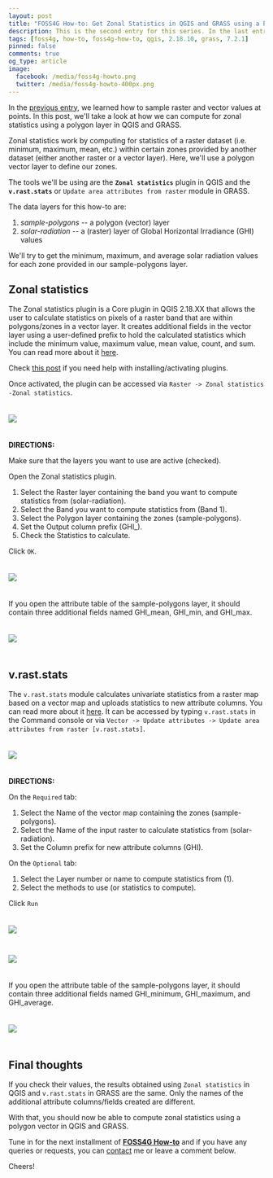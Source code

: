 ```yaml
---
layout: post
title: "FOSS4G How-to: Get Zonal Statistics in QGIS and GRASS using a Polygon Layer as Zones"
description: This is the second entry for this series. In the last entry, we learned how to sample rasters using points. This time we'll compute zonal statistics using a polygon layer using QGIS and GRASS.
tags: [foss4g, how-to, foss4g-how-to, qgis, 2.18.10, grass, 7.2.1]
pinned: false
comments: true
og_type: article
image:
  facebook: /media/foss4g-howto.png
  twitter: /media/foss4g-howto-400px.png
---
```


In the [previous entry](https://benhur07b.github.io/2017/07/26/foss4g-how-to-sample-raster-or-vector-values-at-points-in-qgis-and-grass.html), we learned how to sample raster and vector values at points. In this post, we'll take a look at how we can compute for zonal statistics using a polygon layer in QGIS and GRASS.

Zonal statistics work by computing for statistics of a raster dataset (i.e. minimum, maximum, mean, etc.) within certain zones provided by another dataset (either another raster or a vector layer). Here, we'll use a polygon vector layer to define our zones.

The tools we'll be using are the **```Zonal statistics```** plugin in QGIS and the **```v.rast.stats```** or ```Update area attributes from raster``` module in GRASS.

The data layers for this how-to are:
1. *sample-polygons* -- a polygon (vector) layer
2. *solar-radiation* -- a (raster) layer of Global Horizontal Irradiance (GHI) values

We'll try to get the minimum, maximum, and average solar radiation values for each zone provided in our sample-polygons layer.


## Zonal statistics
The Zonal statistics plugin is a Core plugin in QGIS 2.18.XX that allows the user to calculate statistics on pixels of a raster band that are within polygons/zones in a vector layer. It creates additional fields in the vector layer using a user-defined prefix to hold the calculated statistics which include the minimum value, maximum value, mean value, count, and sum. You can read more about it [here](https://docs.qgis.org/2.18/en/docs/user_manual/plugins/plugins_zonal_statistics.html).

Check [this post](https://benhur07b.github.io/2017/07/14/qgis-plugins.html) if you need help with installing/activating plugins.

Once activated, the plugin can be accessed via ```Raster -> Zonal statistics -Zonal statistics```.

<div style="padding: 1.5em 0;"><img class="img-responsive" style="display: block; margin: auto;" src="{{ site.baseurl }}/media/posts/2017-07-28-foss4g-how-to-get-zonal-statistics-in-qgis-and-grass-using-a-polygon-layer-as-zones/zonal-stats-cropped.png"></div>

>
**DIRECTIONS:**
>
Make sure that the layers you want to use are active (checked).
>
Open the Zonal statistics plugin.
>
1. Select the Raster layer containing the band you want to compute statistics from (solar-radiation).
2. Select the Band you want to compute statistics from (Band 1).
3. Select the Polygon layer containing the zones (sample-polygons).
4. Set the Output column prefix (GHI_).
5. Check the Statistics to calculate.
>
Click ```OK```.

<div style="padding: 1.5em 0;"><img class="img-responsive" style="display: block; margin: auto;" src="{{ site.baseurl }}/media/posts/2017-07-28-foss4g-how-to-get-zonal-statistics-in-qgis-and-grass-using-a-polygon-layer-as-zones/zonal-stats-gui-1.png"></div>

If you open the attribute table of the sample-polygons layer, it should contain three additional fields named GHI_mean, GHI_min, and GHI_max.

<div style="padding: 1.5em 0;"><img class="img-responsive" style="display: block; margin: auto;" src="{{ site.baseurl }}/media/posts/2017-07-28-foss4g-how-to-get-zonal-statistics-in-qgis-and-grass-using-a-polygon-layer-as-zones/qgis-attr-tab-2.png"></div>


## v.rast.stats
The ```v.rast.stats``` module calculates univariate statistics from a raster map based on a vector map and uploads statistics to new attribute columns. You can read more about it [here](https://grass.osgeo.org/grass72/manuals/v.rast.stats.html). It can be accessed by typing ```v.rast.stats``` in the Command console or via ```Vector -> Update attributes -> Update area attributes from raster [v.rast.stats]```.

<div style="padding: 1.5em 0;"><img class="img-responsive" style="display: block; margin: auto;" src="{{ site.baseurl }}/media/posts/2017-07-28-foss4g-how-to-get-zonal-statistics-in-qgis-and-grass-using-a-polygon-layer-as-zones/v.rast.stats-cropped.png"></div>

>
**DIRECTIONS:**
>
On the ```Required``` tab:
1. Select the Name of the vector map containing the zones (sample-polygons).
2. Select the Name of the input raster to calculate statistics from (solar-radiation).
3. Set the Column prefix for new attribute columns (GHI).
>
On the ```Optional``` tab:
1. Select the Layer number or name to compute statistics from (1).
2. Select the methods to use (or statistics to compute).
>
Click ```Run```

<div style="padding: 1.5em 0;"><img class="img-responsive" style="display: block; margin: auto;" src="{{ site.baseurl }}/media/posts/2017-07-28-foss4g-how-to-get-zonal-statistics-in-qgis-and-grass-using-a-polygon-layer-as-zones/v.rast.stats-reqd.png"></div>

<div style="padding: 1.5em 0;"><img class="img-responsive" style="display: block; margin: auto;" src="{{ site.baseurl }}/media/posts/2017-07-28-foss4g-how-to-get-zonal-statistics-in-qgis-and-grass-using-a-polygon-layer-as-zones/v.rast.stats-opt.png"></div>

If you open the attribute table of the sample-polygons layer, it should contain three additional fields named GHI_minimum, GHI_maximum, and GHI_average.

<div style="padding: 1.5em 0;"><img class="img-responsive" style="display: block; margin: auto;" src="{{ site.baseurl }}/media/posts/2017-07-28-foss4g-how-to-get-zonal-statistics-in-qgis-and-grass-using-a-polygon-layer-as-zones/grass-attr-tab-2.png"></div>


## Final thoughts
If you check their values, the results obtained using ```Zonal statistics``` in QGIS and ```v.rast.stats``` in GRASS are the same. Only the names of the additional attribute columns/fields created are different.

With that, you should now be able to compute zonal statistics using a polygon vector in QGIS and GRASS.

Tune in for the next installment of [**FOSS4G How-to**]({{site.baseurl}}/blog/tags.html#foss4g-how-to) and if you have any queries or requests, you can [contact]({{site.baseurl}}) me or leave a comment below.

Cheers!
